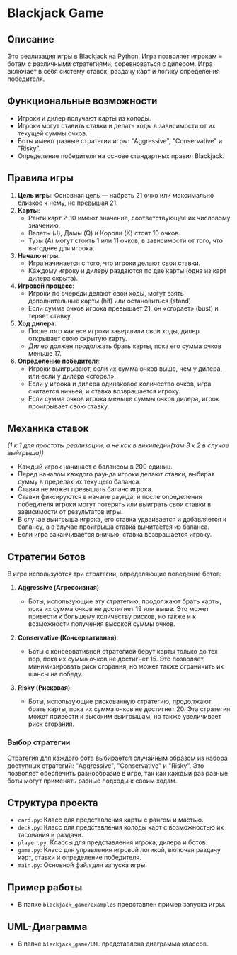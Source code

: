 # Blackjack Game


## Описание
Это реализация игры в Blackjack на Python. Игра позволяет игрокам = ботам с различными стратегиями, соревноваться с дилером. Игра включает в себя систему ставок, раздачу карт и логику определения победителя.

## Функциональные возможности
- Игроки и дилер получают карты из колоды.
- Игроки могут ставить ставки и делать ходы в зависимости от их текущей суммы очков.
- Боты имеют разные стратегии игры: "Aggressive", "Conservative" и "Risky".
- Определение победителя на основе стандартных правил Blackjack.

## Правила игры
1. **Цель игры**: Основная цель — набрать 21 очко или максимально близкое к нему, не превышая 21.
2. **Карты**:
   - Ранги карт 2-10 имеют значение, соответствующее их числовому значению.
   - Валеты (J), Дамы (Q) и Короли (K) стоят 10 очков.
   - Тузы (A) могут стоить 1 или 11 очков, в зависимости от того, что выгоднее для игрока.
3. **Начало игры**:
   - Игра начинается с того, что игроки делают свои ставки.
   - Каждому игроку и дилеру раздаются по две карты (одна из карт дилера скрыта).
4. **Игровой процесс**:
   - Игроки по очереди делают свои ходы, могут взять дополнительные карты (hit) или остановиться (stand).
   - Если сумма очков игрока превышает 21, он «сгорает» (bust) и теряет ставку.
5. **Ход дилера**:
   - После того как все игроки завершили свои ходы, дилер открывает свою скрытую карту.
   - Дилер должен продолжать брать карты, пока его сумма очков меньше 17.
6. **Определение победителя**:
   - Игроки выигрывают, если их сумма очков выше, чем у дилера, или если у дилера «сгорел».
   - Если у игрока и дилера одинаковое количество очков, игра считается ничьей, и ставка возвращается игроку.
   - Если сумма очков игрока меньше суммы очков дилера, игрок проигрывает свою ставку.

## Механика ставок
*(1 к 1 для простоты реализации, а не как в википедии(там 3 к 2 в случае выйгрыша))*

- Каждый игрок начинает с балансом в 200 единиц.
- Перед началом каждого раунда игроки делают ставки, выбирая сумму в пределах их текущего баланса.
- Ставка не может превышать баланс игрока.
- Ставки фиксируются в начале раунда, и после определения победителя игроки могут потерять или выиграть свои ставки в зависимости от результатов игры.
- В случае выигрыша игрока, его ставка удваивается и добавляется к балансу, а в случае проигрыша ставка вычитается из баланса.
- Если игра заканчивается вничью, ставка возвращается игроку.

## Стратегии ботов
В игре используются три стратегии, определяющие поведение ботов:

1. **Aggressive (Агрессивная)**:
   - Боты, использующие эту стратегию, продолжают брать карты, пока их сумма очков не достигнет 19 или выше. Это может привести к большему количеству рисков, но также и к возможности получения высокой суммы очков.

2. **Conservative (Консервативная)**:
   - Боты с консервативной стратегией берут карты только до тех пор, пока их сумма очков не достигнет 15. Это позволяет минимизировать риск сгорания, но может также ограничить их шансы на победу.

3. **Risky (Рисковая)**:
   - Боты, использующие рискованную стратегию, продолжают брать карты, пока их сумма очков не достигнет 20. Эта стратегия может привести к высоким выигрышам, но также увеличивает риск сгорания.

### Выбор стратегии
Стратегия для каждого бота выбирается случайным образом из набора доступных стратегий: "Aggressive", "Conservative" и "Risky". Это позволяет обеспечить разнообразие в игре, так как каждый раз разные боты могут применять разные подходы к своим ходам.


## Структура проекта
- `card.py`: Класс для представления карты с рангом и мастью.
- `deck.py`: Класс для представления колоды карт с возможностью их тасования и раздачи.
- `player.py`: Классы для представления игрока, дилера и ботов.
- `game.py`: Класс для управления игровой логикой, включая раздачу карт, ставки и определение победителя.
- `main.py`: Основной файл для запуска игры.

## Пример работы
- В папке `blackjack_game/examples` представлен пример запуска игры.


## UML-Диаграмма
- В папке `blackjack_game/UML` представлена диаграмма классов.
